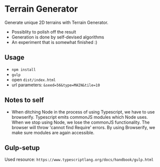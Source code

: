 Terrain Generator
===

Generate unique 2D terrains with Terrain Generator.
- Possiblity to polish off the result
- Generation is done by self-devised algorithms
- An experiment that is somewhat finished :)

Usage
---
- `npm install`
- `gulp`
- open `dist/index.html`
- url parameters: `&seed=56&type=MAIN&tile=10`

Notes to self
---
- When ditching Node in the process of using Typescript, we have to use browserify. Typescript emits commonJS modules which Node uses.
When we stop using Node, we lose the commonJS functionality. The browser will throw 'cannot find Require' errors. By using Browserify, we make sure modules are again accessible.

Gulp-setup
---
Used resource: `https://www.typescriptlang.org/docs/handbook/gulp.html`
